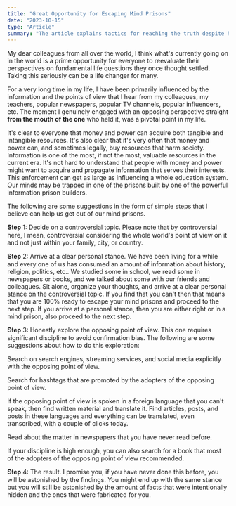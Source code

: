 ```yaml
---
title: "Great Opportunity for Escaping Mind Prisons"
date: "2023-10-15"
type: "Article"
summary: "The article explains tactics for reaching the truth despite how power and money are shaping most of the information and opinions these days."
---
```


My dear colleagues from all over the world, I think what's currently going on in the world is a prime opportunity for everyone to reevaluate their perspectives on fundamental life questions they once thought settled. Taking this seriously can be a life changer for many.

For a very long time in my life, I have been primarily influenced by the information and the points of view that I hear from my colleagues, my teachers, popular newspapers, popular TV channels, popular influencers, etc. The moment I genuinely engaged with an opposing perspective straight **from the mouth of the one** who held it, was a pivotal point in my life.

It's clear to everyone that money and power can acquire both tangible and intangible resources. It's also clear that it's very often that money and power can, and sometimes legally, buy resources that harm society. Information is one of the most, if not the most, valuable resources in the current era. It's not hard to understand that people with money and power might want to acquire and propagate information that serves their interests. This enforcement can get as large as influencing a whole education system. Our minds may be trapped in one of the prisons built by one of the powerful information prison builders.

The following are some suggestions in the form of simple steps that I believe can help us get out of our mind prisons.

𝐒𝐭𝐞𝐩 1: Decide on a controversial topic. Please note that by controversial here, I mean, controversial considering the whole world's point of view on it and not just within your family, city, or country.

𝐒𝐭𝐞𝐩 2: Arrive at a clear personal stance. We have been living for a while and every one of us has consumed an amount of information about history, religion, politics, etc.. We studied some in school, we read some in newspapers or books, and we talked about some with our friends and colleagues. Sit alone, organize your thoughts, and arrive at a clear personal stance on the controversial topic. If you find that you can't then that means that you are 100% ready to escape your mind prisons and proceed to the next step. If you arrive at a personal stance, then you are either right or in a mind prison, also proceed to the next step.

𝐒𝐭𝐞𝐩 3: Honestly explore the opposing point of view. This one requires significant discipline to avoid confirmation bias. The following are some suggestions about how to do this exploration:

Search on search engines, streaming services, and social media explicitly with the opposing point of view.

Search for hashtags that are promoted by the adopters of the opposing point of view.

If the opposing point of view is spoken in a foreign language that you can't speak, then find written material and translate it. Find articles, posts, and posts in these languages and everything can be translated, even transcribed, with a couple of clicks today.

Read about the matter in newspapers that you have never read before.

If your discipline is high enough, you can also search for a book that most of the adopters of the opposing point of view recommended.

𝐒𝐭𝐞𝐩 4: The result. I promise you, if you have never done this before, you will be astonished by the findings. You might end up with the same stance but you will still be astonished by the amount of facts that were intentionally hidden and the ones that were fabricated for you.

